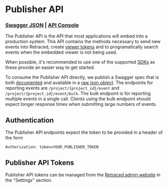 # Publisher API


### [Swagger JSON](https://api.replicated.com/auditlog/publisher/v1/swagger.json) | [API Console](https://retraced.readme.io/v1.0/reference)


The Publisher API is the API that most applications will embed into a production system. This API contains the methods necessary to send new events into Retraced, create [viewer tokens](/docs/retraced/getting-started/embedded-viewer) and to programatically search events when the embedded viewer is not being used.

When possible, it's recommended to use one of the supported [SDKs](/docs/retraced/sdks/available-sdks) as these provide an easier way to get started.

To consume the Publisher API directly, we publish a Swagger spec that is both [documented](https://retraced.readme.io/reference) and available in a [raw json object](https://api.replicated.com/auditlog/publisher/v1/swagger.json).
The endpoints for reporting events are `/project/{project_id}/event` and `/project/{project_id}/event/bulk`. The bulk endpoint is for reporting multiple events in a single call. Clients using the bulk endpoint should expect longer response times when submitting large numbers of events.

## Authentication

The Publisher API endpoints expect the token to be provided in a header of the form

```
Authorization: token=YOUR_PUBLISHER_TOKEN
```

## Publisher API Tokens

Publisher API tokens can be managed from the [Retraced admin website](https://app.retraced.io)
in the "Settings" section.

